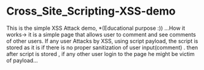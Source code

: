 # Cross_Site_Scripting-XSS-demo
This is the simple XSS Attack demo, *(Educational purpose :)) ...How it works-> it is a simple page that allows user to comment and see comments of other users. If any user Attacks by XSS, using script payload, the script is stored as it is if there is no proper sanitization of user input(comment) . then after script is stored , if any other user login to the page he might be victim of payload...
